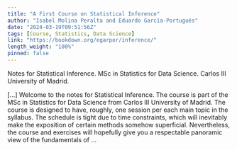 ```yaml
---
title: "A First Course on Statistical Inference"
author: "Isabel Molina Peralta and Eduardo García-Portugués"
date: "2024-03-19T09:51:56Z"
tags: [Course, Statistics, Data Science]
link: "https://bookdown.org/egarpor/inference/"
length_weight: "100%"
pinned: false
---
```


<p>Notes for Statistical Inference. MSc in Statistics for Data Science.
Carlos III University of Madrid.</p> [...] Welcome to the notes for Statistical Inference. The course is part of the MSc in Statistics for Data Science from Carlos III University of Madrid. The course is designed to have, roughly, one session per each main topic in the syllabus. The schedule is tight due to time constraints, which will inevitably make the exposition of certain methods somehow superficial. Nevertheless, the course and exercises will hopefully give you a respectable panoramic view of the fundamentals of ...
